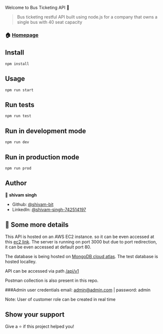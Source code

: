 Welcome to Bus Ticketing API 👋

> Bus ticketing restful API built using node.js for a company that owns a single bus with 40 seat capacity

### 🏠 [Homepage](busapi.tech)

## Install

```
npm install
```

## Usage

```
npm run start
```

## Run tests

```
npm run test
```

## Run in development mode

```
npm run dev
```

## Run in production mode

```
npm run prod
```

## Author

👤 **shivam singh**

* Github: [@shivam-bit](https://github.com/shivam-bit)
* LinkedIn: [@shivam-singh-742514197](https://linkedin.com/in/shivam-singh-742514197/)

## 🤝 Some more details

This API is hosted on an AWS EC2 instance. so it can be even accessed at this [ec2 link](ec2-3-134-100-147.us-east-2.compute.amazonaws.com:3000). The server is running on port 3000 but due to port redirection, it can be even accessed at default port 80.

The database is being hosted on [MongoDB cloud atlas](https://www.mongodb.com/cloud/atlas).
The test database is hosted localley. 

API can be accessed via path [/api/v1](ec2-3-134-100-147.us-east-2.compute.amazonaws.com:3000/api/v1/)

Postman collection is also present in this repo.

###Admin user credentials
email: admin@admin.com | password: admin

Note: User of customer role can be created in real time


## Show your support

Give a ⭐️ if this project helped you!
